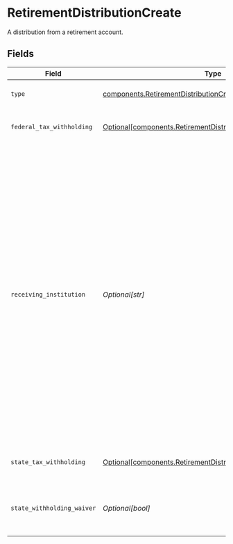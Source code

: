 # RetirementDistributionCreate

A distribution from a retirement account.


## Fields

| Field                                                                                                                                                                                                                                                                                                                                                                                    | Type                                                                                                                                                                                                                                                                                                                                                                                     | Required                                                                                                                                                                                                                                                                                                                                                                                 | Description                                                                                                                                                                                                                                                                                                                                                                              | Example                                                                                                                                                                                                                                                                                                                                                                                  |
| ---------------------------------------------------------------------------------------------------------------------------------------------------------------------------------------------------------------------------------------------------------------------------------------------------------------------------------------------------------------------------------------- | ---------------------------------------------------------------------------------------------------------------------------------------------------------------------------------------------------------------------------------------------------------------------------------------------------------------------------------------------------------------------------------------- | ---------------------------------------------------------------------------------------------------------------------------------------------------------------------------------------------------------------------------------------------------------------------------------------------------------------------------------------------------------------------------------------- | ---------------------------------------------------------------------------------------------------------------------------------------------------------------------------------------------------------------------------------------------------------------------------------------------------------------------------------------------------------------------------------------- | ---------------------------------------------------------------------------------------------------------------------------------------------------------------------------------------------------------------------------------------------------------------------------------------------------------------------------------------------------------------------------------------- |
| `type`                                                                                                                                                                                                                                                                                                                                                                                   | [components.RetirementDistributionCreateType](../../models/components/retirementdistributioncreatetype.md)                                                                                                                                                                                                                                                                               | :heavy_check_mark:                                                                                                                                                                                                                                                                                                                                                                       | The type of retirement distribution.                                                                                                                                                                                                                                                                                                                                                     | NORMAL                                                                                                                                                                                                                                                                                                                                                                                   |
| `federal_tax_withholding`                                                                                                                                                                                                                                                                                                                                                                | [Optional[components.RetirementDistributionTaxWithholdingCreate]](../../models/components/retirementdistributiontaxwithholdingcreate.md)                                                                                                                                                                                                                                                 | :heavy_minus_sign:                                                                                                                                                                                                                                                                                                                                                                       | A representation of a tax withholding.                                                                                                                                                                                                                                                                                                                                                   |                                                                                                                                                                                                                                                                                                                                                                                          |
| `receiving_institution`                                                                                                                                                                                                                                                                                                                                                                  | *Optional[str]*                                                                                                                                                                                                                                                                                                                                                                          | :heavy_minus_sign:                                                                                                                                                                                                                                                                                                                                                                       | The institution receiving retirement funds when performing a transfer to an identical retirement account type at a different financial institution. This is required for check and wire withdrawals because we can't always identify the institution using the transfer instructions. For cash journals this value will default to "Apex Clearing", regardless of what is passed in here |                                                                                                                                                                                                                                                                                                                                                                                          |
| `state_tax_withholding`                                                                                                                                                                                                                                                                                                                                                                  | [Optional[components.RetirementDistributionTaxWithholdingCreate]](../../models/components/retirementdistributiontaxwithholdingcreate.md)                                                                                                                                                                                                                                                 | :heavy_minus_sign:                                                                                                                                                                                                                                                                                                                                                                       | A representation of a tax withholding.                                                                                                                                                                                                                                                                                                                                                   |                                                                                                                                                                                                                                                                                                                                                                                          |
| `state_withholding_waiver`                                                                                                                                                                                                                                                                                                                                                               | *Optional[bool]*                                                                                                                                                                                                                                                                                                                                                                         | :heavy_minus_sign:                                                                                                                                                                                                                                                                                                                                                                       | Whether or not this distribution has a state withholding waiver.                                                                                                                                                                                                                                                                                                                         |                                                                                                                                                                                                                                                                                                                                                                                          |